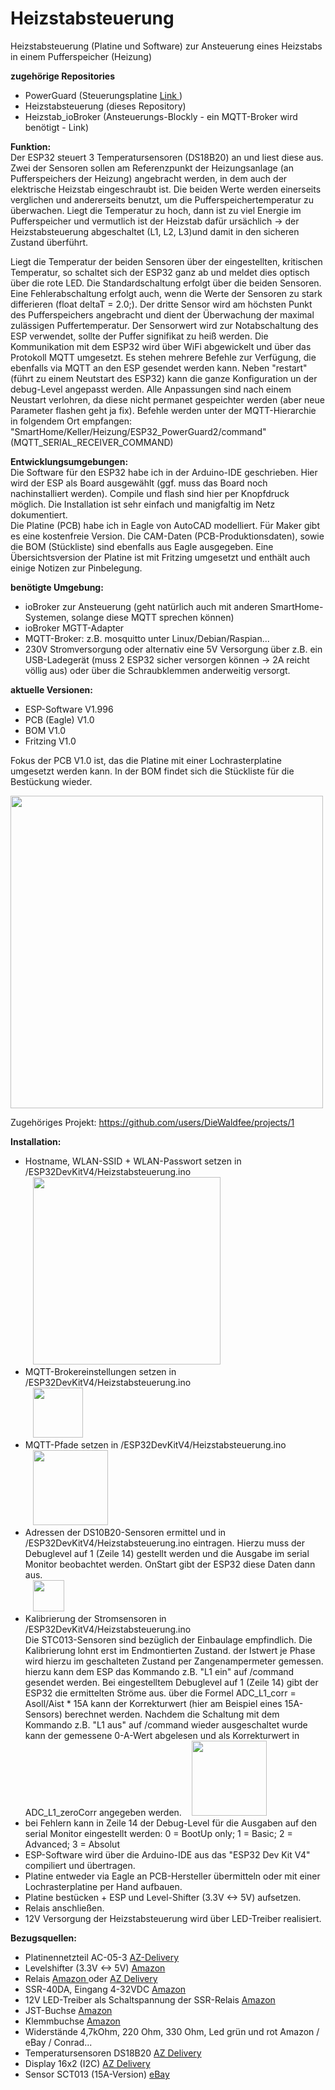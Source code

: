 # Heizstabsteuerung
Heizstabsteuerung (Platine und Software) zur Ansteuerung eines Heizstabs in einem Pufferspeicher (Heizung)

**zugehörige Repositories**<br>
- PowerGuard (Steuerungsplatine <a href="https://github.com/DieWaldfee/PowerGuard"> Link </a>)
- Heizstabsteuerung (dieses Repository)
- Heizstab_ioBroker (Ansteuerungs-Blockly - ein MQTT-Broker wird benötigt - Link)

**Funktion:** <br>
Der ESP32 steuert 3 Temperatursensoren (DS18B20) an und liest diese aus. Zwei der Sensoren sollen am Referenzpunkt der Heizungsanlage (an Pufferspeichers der Heizung) angebracht werden, in dem auch der elektrische Heizstab eingeschraubt ist. 
Die beiden Werte werden einerseits verglichen und andererseits benutzt, um die Pufferspeichertemperatur zu überwachen. Liegt die Temperatur zu hoch, dann ist zu viel Energie im Pufferspeicher und vermutlich ist der Heizstab dafür ursächlich -> der Heizstabsteuerung abgeschaltet (L1, L2, L3)und damit in den sicheren Zustand überführt.<p>
Liegt die Temperatur der beiden Sensoren über der eingestellten, kritischen Temperatur, so schaltet sich der ESP32 ganz ab und meldet dies optisch über die rote LED. Die Standardschaltung erfolgt über die beiden Sensoren. Eine Fehlerabschaltung erfolgt auch, wenn die Werte der Sensoren zu stark differieren (float deltaT = 2.0;). 
Der dritte Sensor wird am höchsten Punkt des Pufferspeichers angebracht und dient der Überwachung der maximal zulässigen Puffertemperatur. Der Sensorwert wird zur Notabschaltung des ESP verwendet, sollte der Puffer signifikat zu heiß werden.
Die Kommunikation mit dem ESP32 wird über WiFi abgewickelt und über das Protokoll MQTT umgesetzt. Es stehen mehrere Befehle zur Verfügung, die ebenfalls via MQTT an den ESP gesendet werden kann. Neben "restart" (führt zu einem Neutstart des ESP32) kann die ganze Konfiguration un der debug-Level angepasst werden. Alle Anpassungen sind nach einem Neustart verlohren, da diese nicht permanet gespeichter werden (aber neue Parameter flashen geht ja fix). Befehle werden unter der MQTT-Hierarchie in folgendem Ort empfangen: "SmartHome/Keller/Heizung/ESP32_PowerGuard2/command" (MQTT_SERIAL_RECEIVER_COMMAND)

**Entwicklungsumgebungen:** <br>
Die Software für den ESP32 habe ich in der Arduino-IDE geschrieben. Hier wird der ESP als Board ausgewählt (ggf. muss das Board noch nachinstalliert werden). Compile und flash sind hier per Knopfdruck möglich. Die Installation ist sehr einfach und manigfaltig im Netz dokumentiert.<br>
Die Platine (PCB) habe ich in Eagle von AutoCAD modelliert. Für Maker gibt es eine kostenfreie Version. Die CAM-Daten (PCB-Produktionsdaten), sowie die BOM (Stückliste) sind ebenfalls aus Eagle ausgegeben.
Eine Übersichtsversion der Platine ist mit Fritzing umgesetzt und enthält auch einige Notizen zur Pinbelegung.<br>

**benötigte Umgebung:** <br>
- ioBroker zur Ansteuerung (geht natürlich auch mit anderen SmartHome-Systemen, solange diese MQTT sprechen können)
- ioBroker MGTT-Adapter
- MQTT-Broker: z.B. mosquitto unter Linux/Debian/Raspian...
- 230V Stromversorgung oder alternativ eine 5V Versorgung über z.B. ein USB-Ladegerät (muss 2 ESP32 sicher versorgen können -> 2A reicht völlig aus) oder über die Schraubklemmen anderweitig versorgt.

**aktuelle Versionen:** <br>
- ESP-Software    V1.996
- PCB (Eagle) 	   V1.0
- BOM             V1.0
- Fritzing		      V1.0
 
Fokus der PCB V1.0 ist, das die Platine mit einer Lochrasterplatine umgesetzt werden kann.
In der BOM findet sich die Stückliste für die Bestückung wieder.

<img src="https://github.com/DieWaldfee/Heizstabsteuerung/assets/66571311/92f7a4ba-4fac-46b0-ad95-afd066230ec7" width="500">

Zugehöriges Projekt: https://github.com/users/DieWaldfee/projects/1

**Installation:**
* Hostname, WLAN-SSID + WLAN-Passwort setzen in /ESP32DevKitV4/Heizstabsteuerung.ino <br>
&nbsp;&nbsp;&nbsp;<img src="https://github.com/DieWaldfee/Heizstabsteuerung/assets/66571311/e3f04de3-2fe1-4fca-9ba6-568735fa9978" width="300">
* MQTT-Brokereinstellungen setzen in /ESP32DevKitV4/Heizstabsteuerung.ino <br>
&nbsp;&nbsp;&nbsp;<img src="https://github.com/DieWaldfee/Heizstabsteuerung/assets/66571311/e078c020-9c87-4371-9116-31cc27b425d8" height="80">
* MQTT-Pfade setzen in /ESP32DevKitV4/Heizstabsteuerung.ino <br>
&nbsp;&nbsp;&nbsp;<img src="https://github.com/DieWaldfee/Heizstabsteuerung/assets/66571311/8c7e2ce7-50d5-40ab-afa6-d198717da527" height="120">
* Adressen der DS10B20-Sensoren ermittel und in /ESP32DevKitV4/Heizstabsteuerung.ino eintragen. Hierzu muss der Debuglevel auf 1 (Zeile 14) gestellt werden und die Ausgabe im serial Monitor beobachtet werden. OnStart gibt der ESP32 diese Daten dann aus.<br>
&nbsp;&nbsp;&nbsp;<img src="https://github.com/DieWaldfee/Heizstabsteuerung/assets/66571311/c384a3db-b12c-4c20-9861-f3e6ab5a7247" height="50">
* Kalibrierung der Stromsensoren in /ESP32DevKitV4/Heizstabsteuerung.ino <br>
Die STC013-Sensoren sind bezüglich der Einbaulage empfindlich. Die Kalibrierung lohnt erst im Endmontierten Zustand. der Istwert je Phase wird hierzu im geschalteten Zustand per Zangenampermeter gemessen. hierzu kann dem ESP das Kommando z.B. "L1 ein" auf /command gesendet werden. Bei eingestelltem Debuglevel auf 1 (Zeile 14) gibt der ESP32 die ermittelten Ströme aus. über die Formel ADC_L1_corr = Asoll/Aist * 15A kann der Korrekturwert (hier am Beispiel eines 15A-Sensors) berechnet werden. Nachdem die Schaltung mit dem Kommando z.B. "L1 aus" auf /command wieder ausgeschaltet wurde kann der gemessene 0-A-Wert abgelesen und als Korrekturwert in ADC_L1_zeroCorr angegeben werden.
&nbsp;&nbsp;&nbsp;<img src="https://github.com/DieWaldfee/Heizstabsteuerung/assets/66571311/318f3560-bf0c-43aa-8174-7c725d262b2a" height="120">
* bei Fehlern kann in Zeile 14 der Debug-Level für die Ausgaben auf den serial Monitor eingestellt werden: 0 = BootUp only; 1 = Basic; 2 = Advanced; 3 = Absolut
* ESP-Software wird über die Arduino-IDE aus das "ESP32 Dev Kit V4" compiliert und übertragen.
* Platine entweder via Eagle an PCB-Hersteller übermitteln oder mit einer Lochrasterplatine per Hand aufbauen.
* Platine bestücken + ESP und Level-Shifter (3.3V <-> 5V) aufsetzen.
* Relais anschließen.
* 12V Versorgung der Heizstabsteuerung wird über LED-Treiber realisiert.

**Bezugsquellen:**
* Platinennetzteil AC-05-3    <a href="https://www.azdelivery.de/products/copy-of-220v-zu-5v-mini-netzteil"> AZ-Delivery </a>
* Levelshifter (3.3V <-> 5V)  <a href="https://www.amazon.de/RUNCCI-YUN-Pegelwandler-Converter-BiDirektional-Mikrocontroller/dp/B082F6BSB5/ref=sr_1_2?__mk_de_DE=%C3%85M%C3%85%C5%BD%C3%95%C3%91&crid=45TPZ9B8CUP9&keywords=level+shifter&qid=1699045033&sprefix=level+shifter%2Caps%2C103&sr=8-2"> Amazon </a>
* Relais <a href="https://www.amazon.de/gp/product/B0B5816YJ7/ref=ppx_yo_dt_b_search_asin_image?ie=UTF8&th=1"> Amazon </a> oder <a href="https://www.az-delivery.de/products/relais-modul"> AZ Delivery </a>
* SSR-40DA, Eingang 4-32VDC <a href="https://www.amazon.de/gp/product/B071HP9NJD/ref=ppx_yo_dt_b_search_asin_title?ie=UTF8&psc=1"> Amazon </a>
* 12V LED-Treiber als Schaltspannung der SSR-Relais  <a href="https://www.amazon.de/gp/product/B082NLNCSB/ref=ppx_yo_dt_b_search_asin_image?ie=UTF8&psc=1"> Amazon </a>
* JST-Buchse <a href="https://www.amazon.de/gp/product/B0B2R99X99/ref=ppx_yo_dt_b_search_asin_title?ie=UTF8&psc=1"> Amazon </a>
* Klemmbuchse <a href="https://www.amazon.de/gp/product/B087RN8FDZ/ref=ppx_yo_dt_b_search_asin_title?ie=UTF8&th=1"> Amazon </a>
* Widerstände 4,7kOhm, 220 Ohm, 330 Ohm, Led grün und rot Amazon / eBay / Conrad...
* Temperatursensoren DS18B20 <a href="https://www.az-delivery.de/products/2er-set-ds18b20-mit-3m-kabel"> AZ Delivery </a>
* Display 16x2 (I2C) <a href="https://www.az-delivery.de/products/bundlelcd-schnittstelle"> AZ Delivery </a>
* Sensor SCT013 (15A-Version) <a href="https://www.ebay.de/itm/401649505325?hash=item5d842d142d:g:qfcAAOSwt3hcBM4e&amdata=enc%3AAQAIAAAA0KgEqLPBwJ5v2dPxMSGkqbPdewVHlu9uy2CFB%2BhzhWl0xgc9madqMZlqcRs6Wc3fal3sByOXw4OTjDJD5ROsT7j0XoIEg7dg6DU4LENoYSTs2Lsc0dJQO4zoqct%2FeJhtZ5abkd7FmdelHZ%2B6X7udMPOxuFQvSkfjCg5lycrhV5p6hoq3ad6Px5PC0jifm43vGzVTaOA99K6uIJm%2BGWImFnsTzu5l855qGZi%2BdU%2B6e%2BG4HUboj3fOt6nB2IgD2IR6ODGIe1N4vzgpr%2FKM70GiCj4%3D%7Ctkp%3ABFBMuLykj_Ri"> eBay </a>

